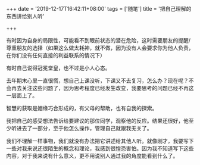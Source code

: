 +++
date = '2019-12-17T16:42:11+08:00'
tags = ['随笔']
title = '把自己理解的东西讲给别人听'

+++

有时因为自身的局限性，可能看不到眼前状态的潜在危险，这时需要朋友的提醒/尊重朋友的选择（如果这么做太耗神，就不做，因为没有人会要求你为他人负责，在你们没有任何直接的利益联系的情况下）

有时自己说得冠冕堂皇，也不过是小人心态。

去年期末心里一直很慌，想自己上课没听，下课又不去复习，怎么办？现在呢？不会再去关注这些问题了，因为思考程度已经发生改变，我要思考的问题已经不再这一层面上了。

智慧的获取是姻缘巧合形成的，有父母的帮助，也有自我的探索。

我把自己的感受想法告诉给要建议的那位同学，观察他的反应。结果还很好，他至少听进去了一部分，至于他怎么操作，管理自己就跟我无关了。

我们不理解一样事物，我们就没有办法把它讲述给其他人听。就像刚才，我要写下一些对我来说还很陌生的概念和理论，我感到很惶恐害怕。因为我不知道写下这些内容，对于我来说有什么意义，更不用说别人通过我的角度能看到什么了。
